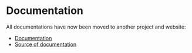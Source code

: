 # Documentation

All documentations have now been moved to another project and website:
- [Documentation](https://metrics.operas-eu.org/)
- [Source of documentation](/hirmeos/metrics_portal/)